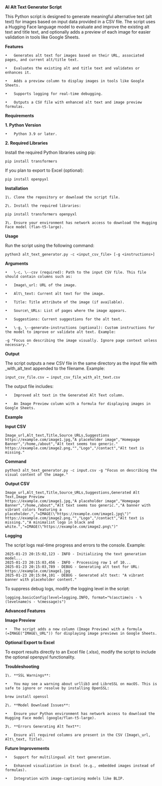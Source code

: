 **AI Alt Text Generator Script**

This Python script is designed to generate meaningful alternative text (alt text) for images based on input data provided in a CSV file. The script uses a Hugging Face language model to evaluate and improve the existing alt text and title text, and optionally adds a preview of each image for easier validation in tools like Google Sheets.

**Features**

	•	Generates alt text for images based on their URL, associated pages, and current alt/title text.

	•	Evaluates the existing alt and title text and validates or enhances it.

	•	Adds a preview column to display images in tools like Google Sheets.

	•	Supports logging for real-time debugging.

	•	Outputs a CSV file with enhanced alt text and image preview formulas.

**Requirements**

**1\. Python Version**

	•	Python 3.9 or later.

**2\. Required Libraries**

Install the required Python libraries using pip:

```
pip install transformers
```

If you plan to export to Excel (optional):

```
pip install openpyxl
```

**Installation**

	1\.	Clone the repository or download the script file.

	2\.	Install the required libraries:

```
pip install transformers openpyxl
```

	3\.	Ensure your environment has network access to download the Hugging Face model (flan-t5-large).

**Usage**

Run the script using the following command:

```
python3 alt_text_generator.py -c <input_csv_file> [-g <instructions>]
```

**Arguments**

	•	\-c, \--csv (required): Path to the input CSV file. This file should contain columns such as:

	•	Image\_url: URL of the image.

	•	Alt\_text: Current alt text for the image.

	•	Title: Title attribute of the image (if available).

	•	Source\_URLs: List of pages where the image appears.

	•	Suggestions: Current suggestions for the alt text.

	•	\-g, \--generate-instructions (optional): Custom instructions for the model to improve or validate alt text. Example:

```
-g "Focus on describing the image visually. Ignore page context unless necessary."
```

**Output**

The script outputs a new CSV file in the same directory as the input file with \_with\_alt\_text appended to the filename. Example:

```
input_csv_file.csv → input_csv_file_with_alt_text.csv
```

The output file includes:

	•	Improved alt text in the Generated Alt Text column.

	•	An Image Preview column with a formula for displaying images in Google Sheets.

**Example**

**Input CSV**

```
Image_url,Alt_text,Title,Source_URLs,Suggestions
https://example.com/image1.jpg,"A placeholder image","Homepage Banner","/home,/about","Alt text seems too generic."
https://example.com/image2.png,"","Logo","/contact","Alt text is missing."
```

**Command**

```
python3 alt_text_generator.py -c input.csv -g "Focus on describing the visual content of the image."
```

**Output CSV**

```
Image_url,Alt_text,Title,Source_URLs,Suggestions,Generated Alt Text,Image Preview
https://example.com/image1.jpg,"A placeholder image","Homepage Banner","/home,/about","Alt text seems too generic.","A banner with vibrant colors featuring a placeholder.","=IMAGE(\"https://example.com/image1.jpg\")"
https://example.com/image2.png,"","Logo","/contact","Alt text is missing.","A minimalist logo in black and white.","=IMAGE(\"https://example.com/image2.png\")"
```

**Logging**

The script logs real-time progress and errors to the console. Example:

```
2025-01-23 20:15:02,123 - INFO - Initializing the text generation model...
2025-01-23 20:15:03,456 - INFO - Processing row 1 of 10...
2025-01-23 20:15:03,789 - DEBUG - Generating alt text for URL: https://example.com/image1.jpg
2025-01-23 20:15:04,101 - DEBUG - Generated alt text: "A vibrant banner with placeholder content."
```

To suppress debug logs, modify the logging level in the script:

```
logging.basicConfig(level=logging.INFO, format="%(asctime)s - %(levelname)s - %(message)s")
```

**Advanced Features**

**Image Preview**

	•	The script adds a new column (Image Preview) with a formula (=IMAGE("IMAGE\_URL")) for displaying image previews in Google Sheets.

**Optional Export to Excel**

To export results directly to an Excel file (.xlsx), modify the script to include the optional openpyxl functionality.

**Troubleshooting**

	1\.	**SSL Warnings**:

	•	You may see a warning about urllib3 and LibreSSL on macOS. This is safe to ignore or resolve by installing OpenSSL:

```
brew install openssl
```

	2\.	**Model Download Issues**:

	•	Ensure your Python environment has network access to download the Hugging Face model (google/flan-t5-large).

	3\.	**Errors Generating Alt Text**:

	•	Ensure all required columns are present in the CSV (Image\_url, Alt\_text, Title).

**Future Improvements**

	•	Support for multilingual alt text generation.

	•	Enhanced visualization in Excel (e.g., embedded images instead of formulas).

	•	Integration with image-captioning models like BLIP.

